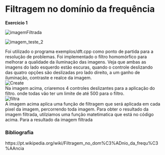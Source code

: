 # Filtragem no domínio da frequência


<strong>Exercicio 1</strong><br>

![imagemFiltrada](https://user-images.githubusercontent.com/42754908/141846796-2032d90f-9766-48b9-b968-6b2a2beab6cd.png)

![imagem_teste_2](https://user-images.githubusercontent.com/42754908/141848601-62af150b-dd43-4448-8a13-5497fd5486c3.png)

Foi utilizado o programa exemplos/dft.cpp como ponto de partida para a resolução de problemas. Foi implementado o filtro homomórfico para melhorar a qualidade da iluminação das imagens. Veja que ambas as imagens do lado esquerdo estão escuras, quando o controle deslizando das quatro opções são deslizadas pro lado direito, a um ganho de iluminação, contraste e realce da imagem.<br>
![Create](https://user-images.githubusercontent.com/42754908/141861391-00dddbdc-5d62-4b3a-a6b3-667eeaf4d1e3.png)<br>
Na imagem acima, criaremos 4 controles deslizantes para a aplicação do filtro. onde todas vão ter um limite de até 500 para o filtro. <br>
![filtra](https://user-images.githubusercontent.com/42754908/141860624-0d07ab39-48de-44ce-b477-84b9eca6a82b.png)<br>
A imagem acima aplica uma função de filtragem que será aplicada em cada pixel da imagem, percorrendo toda imagem. Para obter o resultado da imagem filtrada, utilziamos uma função matetimatica que está no código acima. Para a resultado da imagem filtrada

<h3> Bibliografia </h3>
https://pt.wikipedia.org/wiki/Filtragem_no_dom%C3%ADnio_da_frequ%C3%AAncia

